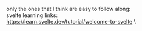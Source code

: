 only the ones that I think are easy to follow along: \
svelte learning links: \
https://learn.svelte.dev/tutorial/welcome-to-svelte \


